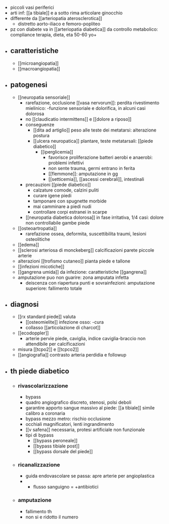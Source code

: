 - piccoli vasi periferici
- arti inf: [[a tibiale]] e a sotto rima articolare ginocchio
- differente da [[arteriopatia aterosclerotica]]
	- distretto aorto-iliaco e femoro-popliteo
- pz con diabete va in [[arteriopatia diabetica]] da controllo metabolico: compliance terapia, dieta, eta 50-60 yo+
- ## caratteristiche
	- [[microangiopatia]]
	- [[macroangiopatia]]
- ## patogenesi
	- [[neuropatia sensoriale]]
		- rarefazione, occlusione [[vasa nervorum]]: perdita rivestimento mielinico: -funzione sensoriale e dolorifica, in alcuni casi dolorosa
		- no [[claudicatio intermittens]] e [[dolore a riposo]]
		- conseguenze
			- [[dita ad artiglio]] peso alle teste dei metatarsi: alterazione postura
			- [[ulcera neuropatica]] plantare, teste metatarsali: [[piede diabetico]]
				- [[iperglicemia]]
					- favorisce proliferazione batteri aerobi e anaerobi: problemi infettivi
					- non sente trauma, germi entrano in ferita
					- [[flemmone]]: amputazione in gg
					- [[setticemia]], [[ascessi cerebrali]], intestinali
		- precauzioni [[piede diabetico]]
			- calzature comode, calzini puliti
			- curare igene piedi
			- tamponare con spugnette morbide
			- mai camminare a piedi nudi
			- controllare corpi estranei in scarpe
		- [[neuropatia diabetica dolorosa]] in fase irritativa, 1/4 casi: dolore non controllabile gambe piede
	- [[osteoartropatia]]
		- rarefazione ossea, deformita, suscettibilita traumi, lesioni osteolitiche
	- [[edema]]
	- [[sclerosi arteriosa di monckeberg]] calcificazioni parete piccole arterie
	- alterazioni [[trofismo cutaneo]] pianta piede e tallone
	- [[infezioni micotiche]]
	- [[gangrena umida]] da infezione: caratteristiche [[gangrena]]
	- amputazione puo non guarire: zona amputata infetta
		- deiscenza con riapertura punti e sovrainfezioni: amputazione superiore: fallimento totale
- ## diagnosi
	- [[rx standard piede]] valuta
		- [[osteomielite]] infezione osso: -cura
		- collasso [[articolazione di charcot]]
	- [[ecodoppler]]
		- arterie pervie piede, caviglia, indice caviglia-braccio non attendibile per calcificazioni
	- misura [[tcpo2]] e [[tcpco2]]
	- [[angiografia]] contrasto arteria perdidia e followup
- ## th piede diabetico
	- ### rivascolarizzazione
		- bypass
		- quadro angiografico discreto, stenosi, polsi deboli
		- garantire apporto sangue massivo al piede: [[a tibiale]] simile calibro a coronaria
		- bypass mezzo metro: rischio occlusione
		- occhiali magnificatori, lenti ingrandimento
		- [[v safena]] necessaria, protesi artificiale non funzionale
		- tipi di bypass
			- [[bypass peroneale]]
			- [[bypass tibiale post]]
			- [[bypass dorsale del piede]]
	- ### ricanalizzazione
		- guida endovascolare se passa: apre arterie per angioplastica
		- + flusso sanguigno = +antibiotici
	- ### amputazione
		- fallimento th
		- non si e ridotto il numero